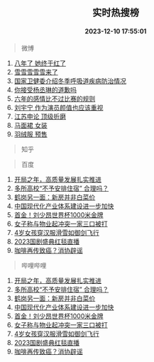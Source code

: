 <div align="center"><h2>实时热搜榜</h2><h4>2023-12-10 17:55:01</h4></div>

> 微博  

1. [八年了 她终于红了](https://s.weibo.com/weibo?q=%E5%85%AB%E5%B9%B4%E4%BA%86%20%E5%A5%B9%E7%BB%88%E4%BA%8E%E7%BA%A2%E4%BA%86&t=31&band_rank=1&Refer=top)<br />
2. [雪雪雪雪雪来了](https://s.weibo.com/weibo?q=%23%E9%9B%AA%E9%9B%AA%E9%9B%AA%E9%9B%AA%E9%9B%AA%E6%9D%A5%E4%BA%86%23&t=31&band_rank=2&Refer=top)<br />
3. [国家卫健委介绍冬季呼吸道疾病防治情况](https://s.weibo.com/weibo?q=%23%E5%9B%BD%E5%AE%B6%E5%8D%AB%E5%81%A5%E5%A7%94%E4%BB%8B%E7%BB%8D%E5%86%AC%E5%AD%A3%E5%91%BC%E5%90%B8%E9%81%93%E7%96%BE%E7%97%85%E9%98%B2%E6%B2%BB%E6%83%85%E5%86%B5%23&t=31&band_rank=3&Refer=top)<br />
4. [你接受杨丞琳的道歉吗](https://s.weibo.com/weibo?q=%23%E4%BD%A0%E6%8E%A5%E5%8F%97%E6%9D%A8%E4%B8%9E%E7%90%B3%E7%9A%84%E9%81%93%E6%AD%89%E5%90%97%23&t=31&band_rank=4&Refer=top)<br />
5. [六年的感情比不过比赛的规则](https://s.weibo.com/weibo?q=%E5%85%AD%E5%B9%B4%E7%9A%84%E6%84%9F%E6%83%85%E6%AF%94%E4%B8%8D%E8%BF%87%E6%AF%94%E8%B5%9B%E7%9A%84%E8%A7%84%E5%88%99&t=31&band_rank=5&Refer=top)<br />
6. [刘宇宁 作为演员颜值也应该重视](https://s.weibo.com/weibo?q=%E5%88%98%E5%AE%87%E5%AE%81%20%E4%BD%9C%E4%B8%BA%E6%BC%94%E5%91%98%E9%A2%9C%E5%80%BC%E4%B9%9F%E5%BA%94%E8%AF%A5%E9%87%8D%E8%A7%86&t=31&band_rank=6&Refer=top)<br />
7. [江苏申论 顶级折磨](https://s.weibo.com/weibo?q=%E6%B1%9F%E8%8B%8F%E7%94%B3%E8%AE%BA%20%E9%A1%B6%E7%BA%A7%E6%8A%98%E7%A3%A8&t=31&band_rank=7&Refer=top)<br />
8. [马面裙 女装](https://s.weibo.com/weibo?q=%E9%A9%AC%E9%9D%A2%E8%A3%99%20%E5%A5%B3%E8%A3%85&t=31&band_rank=8&Refer=top)<br />
9. [羽绒服 预售](https://s.weibo.com/weibo?q=%E7%BE%BD%E7%BB%92%E6%9C%8D%20%E9%A2%84%E5%94%AE&t=31&band_rank=9&Refer=top)<br />

> 知乎  


> 百度  

1. [开局之年，高质量发展扎实推进](https://www.baidu.com/s?wd=%E5%BC%80%E5%B1%80%E4%B9%8B%E5%B9%B4%EF%BC%8C%E9%AB%98%E8%B4%A8%E9%87%8F%E5%8F%91%E5%B1%95%E6%89%8E%E5%AE%9E%E6%8E%A8%E8%BF%9B&sa=fyb_news&rsv_dl=fyb_news)<br />
2. [多所高校“不予安排住宿” 合理吗？](https://www.baidu.com/s?wd=%E5%A4%9A%E6%89%80%E9%AB%98%E6%A0%A1%E2%80%9C%E4%B8%8D%E4%BA%88%E5%AE%89%E6%8E%92%E4%BD%8F%E5%AE%BF%E2%80%9D+%E5%90%88%E7%90%86%E5%90%97%EF%BC%9F&sa=fyb_news&rsv_dl=fyb_news)<br />
3. [鹤岗另一面：新房并非白菜价](https://www.baidu.com/s?wd=%E9%B9%A4%E5%B2%97%E5%8F%A6%E4%B8%80%E9%9D%A2%EF%BC%9A%E6%96%B0%E6%88%BF%E5%B9%B6%E9%9D%9E%E7%99%BD%E8%8F%9C%E4%BB%B7&sa=fyb_news&rsv_dl=fyb_news)<br />
4. [中国现代化产业体系建设进一步加快](https://www.baidu.com/s?wd=%E4%B8%AD%E5%9B%BD%E7%8E%B0%E4%BB%A3%E5%8C%96%E4%BA%A7%E4%B8%9A%E4%BD%93%E7%B3%BB%E5%BB%BA%E8%AE%BE%E8%BF%9B%E4%B8%80%E6%AD%A5%E5%8A%A0%E5%BF%AB&sa=fyb_news&rsv_dl=fyb_news)<br />
5. [首金！刘少昂世界杯1000米金牌](https://www.baidu.com/s?wd=%E9%A6%96%E9%87%91%EF%BC%81%E5%88%98%E5%B0%91%E6%98%82%E4%B8%96%E7%95%8C%E6%9D%AF1000%E7%B1%B3%E9%87%91%E7%89%8C&sa=fyb_news&rsv_dl=fyb_news)<br />
6. [女子称与物业起冲突一家三口被打](https://www.baidu.com/s?wd=%E5%A5%B3%E5%AD%90%E7%A7%B0%E4%B8%8E%E7%89%A9%E4%B8%9A%E8%B5%B7%E5%86%B2%E7%AA%81%E4%B8%80%E5%AE%B6%E4%B8%89%E5%8F%A3%E8%A2%AB%E6%89%93&sa=fyb_news&rsv_dl=fyb_news)<br />
7. [4岁女孩穿汉服滑雪如御剑飞行](https://www.baidu.com/s?wd=4%E5%B2%81%E5%A5%B3%E5%AD%A9%E7%A9%BF%E6%B1%89%E6%9C%8D%E6%BB%91%E9%9B%AA%E5%A6%82%E5%BE%A1%E5%89%91%E9%A3%9E%E8%A1%8C&sa=fyb_news&rsv_dl=fyb_news)<br />
8. [2023国剧盛典红毯直播](https://www.baidu.com/s?wd=2023%E5%9B%BD%E5%89%A7%E7%9B%9B%E5%85%B8%E7%BA%A2%E6%AF%AF%E7%9B%B4%E6%92%AD&sa=fyb_news&rsv_dl=fyb_news)<br />
9. [咖啡再传致癌？消协辟谣](https://www.baidu.com/s?wd=%E5%92%96%E5%95%A1%E5%86%8D%E4%BC%A0%E8%87%B4%E7%99%8C%EF%BC%9F%E6%B6%88%E5%8D%8F%E8%BE%9F%E8%B0%A3&sa=fyb_news&rsv_dl=fyb_news)<br />

> 哔哩哔哩  

1. [开局之年，高质量发展扎实推进](https://www.baidu.com/s?wd=%E5%BC%80%E5%B1%80%E4%B9%8B%E5%B9%B4%EF%BC%8C%E9%AB%98%E8%B4%A8%E9%87%8F%E5%8F%91%E5%B1%95%E6%89%8E%E5%AE%9E%E6%8E%A8%E8%BF%9B&sa=fyb_news&rsv_dl=fyb_news)<br />
2. [多所高校“不予安排住宿” 合理吗？](https://www.baidu.com/s?wd=%E5%A4%9A%E6%89%80%E9%AB%98%E6%A0%A1%E2%80%9C%E4%B8%8D%E4%BA%88%E5%AE%89%E6%8E%92%E4%BD%8F%E5%AE%BF%E2%80%9D+%E5%90%88%E7%90%86%E5%90%97%EF%BC%9F&sa=fyb_news&rsv_dl=fyb_news)<br />
3. [鹤岗另一面：新房并非白菜价](https://www.baidu.com/s?wd=%E9%B9%A4%E5%B2%97%E5%8F%A6%E4%B8%80%E9%9D%A2%EF%BC%9A%E6%96%B0%E6%88%BF%E5%B9%B6%E9%9D%9E%E7%99%BD%E8%8F%9C%E4%BB%B7&sa=fyb_news&rsv_dl=fyb_news)<br />
4. [中国现代化产业体系建设进一步加快](https://www.baidu.com/s?wd=%E4%B8%AD%E5%9B%BD%E7%8E%B0%E4%BB%A3%E5%8C%96%E4%BA%A7%E4%B8%9A%E4%BD%93%E7%B3%BB%E5%BB%BA%E8%AE%BE%E8%BF%9B%E4%B8%80%E6%AD%A5%E5%8A%A0%E5%BF%AB&sa=fyb_news&rsv_dl=fyb_news)<br />
5. [首金！刘少昂世界杯1000米金牌](https://www.baidu.com/s?wd=%E9%A6%96%E9%87%91%EF%BC%81%E5%88%98%E5%B0%91%E6%98%82%E4%B8%96%E7%95%8C%E6%9D%AF1000%E7%B1%B3%E9%87%91%E7%89%8C&sa=fyb_news&rsv_dl=fyb_news)<br />
6. [女子称与物业起冲突一家三口被打](https://www.baidu.com/s?wd=%E5%A5%B3%E5%AD%90%E7%A7%B0%E4%B8%8E%E7%89%A9%E4%B8%9A%E8%B5%B7%E5%86%B2%E7%AA%81%E4%B8%80%E5%AE%B6%E4%B8%89%E5%8F%A3%E8%A2%AB%E6%89%93&sa=fyb_news&rsv_dl=fyb_news)<br />
7. [4岁女孩穿汉服滑雪如御剑飞行](https://www.baidu.com/s?wd=4%E5%B2%81%E5%A5%B3%E5%AD%A9%E7%A9%BF%E6%B1%89%E6%9C%8D%E6%BB%91%E9%9B%AA%E5%A6%82%E5%BE%A1%E5%89%91%E9%A3%9E%E8%A1%8C&sa=fyb_news&rsv_dl=fyb_news)<br />
8. [2023国剧盛典红毯直播](https://www.baidu.com/s?wd=2023%E5%9B%BD%E5%89%A7%E7%9B%9B%E5%85%B8%E7%BA%A2%E6%AF%AF%E7%9B%B4%E6%92%AD&sa=fyb_news&rsv_dl=fyb_news)<br />
9. [咖啡再传致癌？消协辟谣](https://www.baidu.com/s?wd=%E5%92%96%E5%95%A1%E5%86%8D%E4%BC%A0%E8%87%B4%E7%99%8C%EF%BC%9F%E6%B6%88%E5%8D%8F%E8%BE%9F%E8%B0%A3&sa=fyb_news&rsv_dl=fyb_news)<br />
